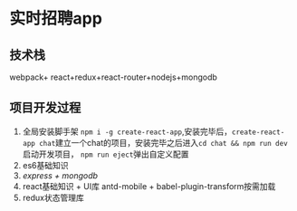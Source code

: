 # 实时招聘app
## 技术栈
webpack+ react+redux+react-router+nodejs+mongodb
## 项目开发过程
1. 全局安装脚手架 `npm i -g create-react-app`,安装完毕后，`create-react-app chat`建立一个chat的项目，安装完毕之后进入`cd chat && npm run dev`启动开发项目， `npm run eject`弹出自定义配置
2. es6基础知识
3. *express + mongodb*
4. react基础知识 + UI库 antd-mobile + babel-plugin-transform按需加载
5. redux状态管理库